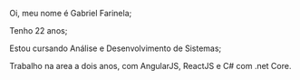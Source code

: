 Oi, meu nome é Gabriel Farinela;

Tenho 22 anos;

Estou cursando Análise e Desenvolvimento de Sistemas;

Trabalho na area a dois anos, com AngularJS, ReactJS e C# com .net Core.
